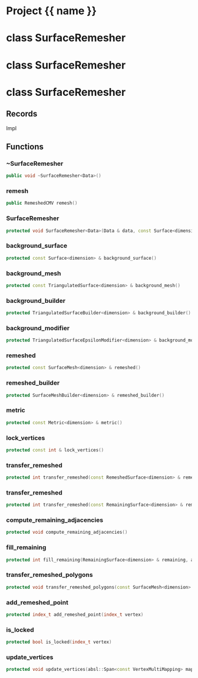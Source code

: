 <script setup>
import {useRoute} from 'vitepress'
const {path} = useRoute()
const tokens = path.split('/')
const words = tokens[2].split('-');
for (let i = 0; i < words.length; i++) {
    words[i] = words[i].charAt(0).toUpperCase() + words[i].slice(1);
    words[i] = words[i].replace('geode', 'Geode')
}
const name = words.join('-');
</script>
# Project {{ name }}

# class SurfaceRemesher

# class SurfaceRemesher

# class SurfaceRemesher


## Records

Impl



## Functions

### ~SurfaceRemesher

```cpp
public void ~SurfaceRemesher<Data>()
```


### remesh

```cpp
public RemeshedCMV remesh()
```


### SurfaceRemesher

```cpp
protected void SurfaceRemesher<Data>(Data & data, const Surface<dimension> & input_surface)
```


### background_surface

```cpp
protected const Surface<dimension> & background_surface()
```


### background_mesh

```cpp
protected const TriangulatedSurface<dimension> & background_mesh()
```


### background_builder

```cpp
protected TriangulatedSurfaceBuilder<dimension> & background_builder()
```


### background_modifier

```cpp
protected TriangulatedSurfaceEpsilonModifier<dimension> & background_modifier()
```


### remeshed

```cpp
protected const SurfaceMesh<dimension> & remeshed()
```


### remeshed_builder

```cpp
protected SurfaceMeshBuilder<dimension> & remeshed_builder()
```


### metric

```cpp
protected const Metric<dimension> & metric()
```


### lock_vertices

```cpp
protected const int & lock_vertices()
```


### transfer_remeshed

```cpp
protected int transfer_remeshed(const RemeshedSurface<dimension> & remeshed)
```


### transfer_remeshed

```cpp
protected int transfer_remeshed(const RemainingSurface<dimension> & remaining, const RemeshedSurface<dimension> & remeshed, absl::Span<const index_t> remaining_mapping)
```


### compute_remaining_adjacencies

```cpp
protected void compute_remaining_adjacencies()
```


### fill_remaining

```cpp
protected int fill_remaining(RemainingSurface<dimension> & remaining, absl::Span<const index_t> remaining_mapping)
```


### transfer_remeshed_polygons

```cpp
protected void transfer_remeshed_polygons(const SurfaceMesh<dimension> & mesh, absl::Span<const index_t> vertex_mapping)
```


### add_remeshed_point

```cpp
protected index_t add_remeshed_point(index_t vertex)
```


### is_locked

```cpp
protected bool is_locked(index_t vertex)
```


### update_vertices

```cpp
protected void update_vertices(absl::Span<const VertexMultiMapping> mappings)
```




